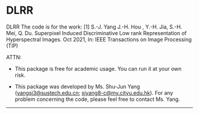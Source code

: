 # DLRR
 DLRR
The code is for the work: 
[1] S.-J. Yang J.-H. Hou , Y.-H. Jia, S.-H. Mei, Q. Du. Superpixel Induced Discriminative Low rank Representation of Hyperspectral Images. Oct 2021, In: IEEE Transactions on Image 
Processing (TIP)

ATTN: 
- This package is free for academic usage. You can run it at your own risk. 

- This package was developed by Ms. Shu-Jun Yang (yangsj3@sustech.edu.cn; sjyang8-c@my.cityu.edu.hk). For any problem concerning the code, please feel free to contact Ms. Yang.

------------------------------------------------------------------------------------------
